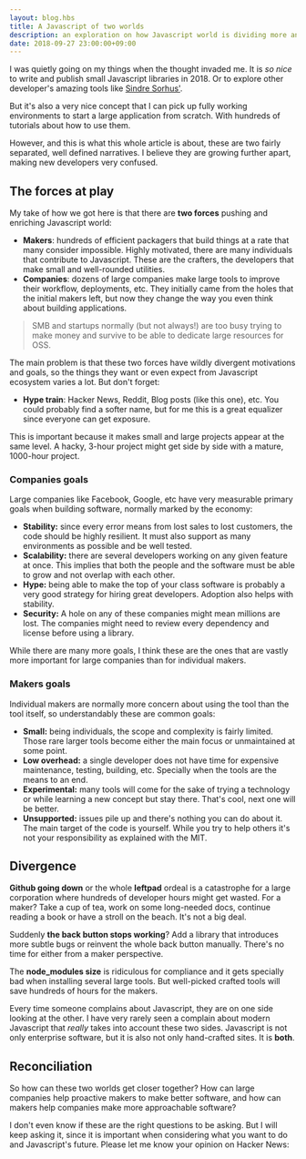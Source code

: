 ```yaml
---
layout: blog.hbs
title: A Javascript of two worlds
description: an exploration on how Javascript world is dividing more and more
date: 2018-09-27 23:00:00+09:00
---
```


I was quietly going on my things when the thought invaded me. It is *so nice* to write and publish small Javascript libraries in 2018. Or to explore other developer's amazing tools like [Sindre Sorhus'](https://github.com/sindresorhus/).

But it's also a very nice concept that I can pick up fully working environments to start a large application from scratch. With hundreds of tutorials about how to use them.

However, and this is what this whole article is about, these are two fairly separated, well defined narratives. I believe they are growing further apart, making new developers very confused.



## The forces at play

My take of how we got here is that there are **two forces** pushing and enriching Javascript world:

- **Makers**: hundreds of efficient packagers that build things at a rate that many consider impossible. Highly motivated, there are many individuals that contribute to Javascript. These are the crafters, the developers that make small and well-rounded utilities.
- **Companies**: dozens of large companies make large tools to improve their workflow, deployments, etc. They initially came from the holes that the initial makers left, but now they change the way you even think about building applications.

> SMB and startups normally (but not always!) are too busy trying to make money and survive to be able to dedicate large resources for OSS.

The main problem is that these two forces have wildly divergent motivations and goals, so the things they want or even expect from Javascript ecosystem varies a lot. But don't forget:

- **Hype train**: Hacker News, Reddit, Blog posts (like this one), etc. You could probably find a softer name, but for me this is a great equalizer since everyone can get exposure.

This is important because it makes small and large projects appear at the same level. A hacky, 3-hour project might get side by side with a mature, 1000-hour project.



### Companies goals

Large companies like Facebook, Google, etc have very measurable primary goals when building software, normally marked by the economy:

- **Stability:** since every error means from lost sales to lost customers, the code should be highly resilient. It must also support as many environments as possible and be well tested.
- **Scalability:** there are several developers working on any given feature at once. This implies that both the people and the software must be able to grow and not overlap with each other.
- **Hype:** being able to make the top of your class software is probably a very good strategy for hiring great developers. Adoption also helps with stability.
- **Security:** A hole on any of these companies might mean millions are lost. The companies might need to review every dependency and license before using a library.

While there are many more goals, I think these are the ones that are vastly more important for large companies than for individual makers.



### Makers goals

Individual makers are normally more concern about using the tool than the tool itself, so understandably these are common goals:

- **Small:** being individuals, the scope and complexity is fairly limited. Those rare larger tools become either the main focus or unmaintained at some point.
- **Low overhead:** a single developer does not have time for expensive maintenance, testing, building, etc. Specially when the tools are the means to an end.
- **Experimental:** many tools will come for the sake of trying a technology or while learning a new concept but stay there. That's cool, next one will be better.
- **Unsupported:** issues pile up and there's nothing you can do about it. The main target of the code is yourself. While you try to help others it's not your responsibility as explained with the MIT.




## Divergence

**Github going down** or the whole **leftpad** ordeal is a catastrophe for a large corporation where hundreds of developer hours might get wasted. For a maker? Take a cup of tea, work on some long-needed docs, continue reading a book or have a stroll on the beach. It's not a big deal.

Suddenly **the back button stops working**? Add a library that introduces more subtle bugs or reinvent the whole back button manually. There's no time for either from a maker perspective.

The **node_modules size** is ridiculous for compliance and it gets specially bad when installing several large tools. But well-picked crafted tools will save hundreds of hours for the makers.

Every time someone complains about Javascript, they are on one side looking at the other. I have very rarely seen a complain about modern Javascript that *really* takes into account these two sides. Javascript is not only enterprise software, but it is also not only hand-crafted sites. It is **both**.



## Reconciliation

So how can these two worlds get closer together? How can large companies help proactive makers to make better software, and how can makers help companies make more approachable software?

I don't even know if these are the right questions to be asking. But I will keep asking it, since it is important when considering what you want to do and Javascript's future. Please let me know your opinion on Hacker News:
